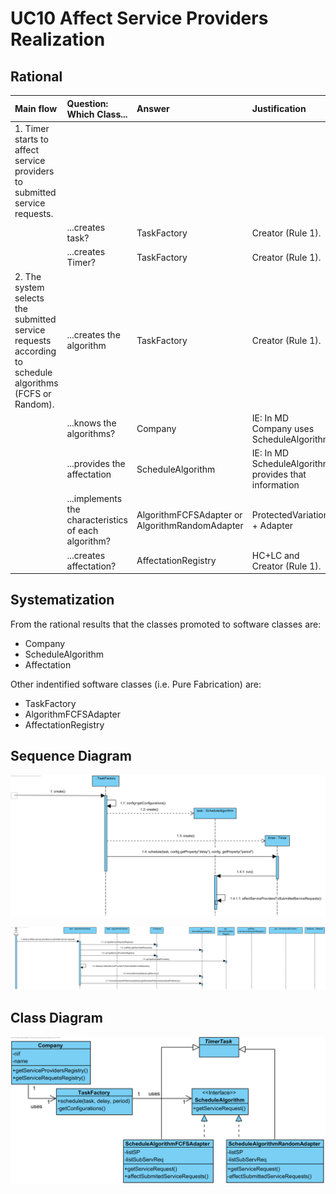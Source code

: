 # UC10 Affect Service Providers Realization

## Rational

| Main flow                                                                                        | Question: Which Class...                                      | Answer                                      | Justification                                                                                                         |
|:-------------------------------------------------------------------------------------------------------|:------------------------------------------------------------|:-----------------------------------------------|:---------------------------------------------------------------------------------------------------------------------|
| 1. Timer starts to affect service providers to submitted service requests. |
|       | ...creates task? | TaskFactory | Creator (Rule 1). |
|       | ...creates Timer? | TaskFactory | Creator (Rule 1). |
| 2. The system selects the submitted service requests according to schedule algorithms (FCFS or Random). | ...creates the algorithm | TaskFactory | Creator (Rule 1). |
|       | ...knows the algorithms? | Company | IE: In MD Company uses ScheduleAlgorithm|
|       | ...provides the affectation | ScheduleAlgorithm | IE: In MD ScheduleAlgorithm provides that information |
|       | ...implements the characteristics of each algorithm? | AlgorithmFCFSAdapter or AlgorithmRandomAdapter | ProtectedVariation + Adapter |
|       | ...creates affectation? | AffectationRegistry | HC+LC and Creator (Rule 1). |

## Systematization ##

 From the rational results that the classes promoted to software classes are:

 * Company
 * ScheduleAlgorithm
 * Affectation

Other indentified software classes (i.e. Pure Fabrication) are:  

 * TaskFactory
 * AlgorithmFCFSAdapter
 * AffectationRegistry


##	Sequence Diagram
![SD_UC_10_Timer.png](UC_10_Timer.png)

![SD_UC_10.png](SD_UC_10.png)

##	Class Diagram

![CD_UC_10.png](CD_UC_10.png)
